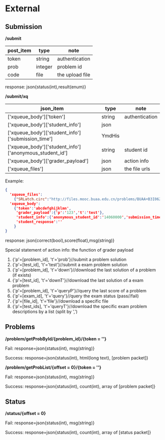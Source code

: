# External

## Submission

**/submit**

| post_item | type    | note            |
| --------- | ------- | --------------- |
| token     | string  | authentication  |
| prob      | integer | problem id      |
| code      | file    | the upload file |

response: json{status(int),result(enum)}

**/submit/xq**

| json_item                                | type   | note           |
| ---------------------------------------- | ------ | -------------- |
| \['xqueue_body'\]\['token'\]             | string | authentication |
| \['xqueue_body'\]\['student_info'\]      | json   |                |
| \['xqueue_body'\]\['student_info'\]['submission_time'] | YmdHis |                |
| \['xqueue_body'\]\['student_info'\]['anonymous_student_id'] | string | student id     |
| \['xqueue_body'\]\['grader_payload'\]    | json   | action info    |
| ['xqueue_files']                         | json   | the file urls  |

Example:

```json
{
  'xqueue_files':
  	{"SRLatch.circ":"http://files.mooc.buaa.edu.cn/problems/BUAA+B3I062410+2016_T1/co-queue/3f82686a36994a6e90106482cd14a951/SRLatch.circ"},
  'xqueue_body':
  	{'token':'abcdefghijklmn',
     'grader_payload':{'p':'123','t':'test'},
     'student_info':{'anonymous_student_id':'14060000','submission_time':'20160808080808'},
     'student_response':''
    }
}
```
response: json{correct(bool),score(float),msg(string)}

Special statement of action info:	the function of grader payload

1. {'p'=[problem_id], 't'='prob'}//submit a problem solution
2. {'p'=[test_id], 't'='test'}//submit a exam problem solution
3. {'p'=[problem_id], 't'='down'}//download the last solution of a problem (if exists)
4. {'p'=[test_id], 't'='downT'}//download the last solution of a exam problem
5. {'p'=[problem_id], 't'='queryP'}//query the last score of a problem
6. {'p'=[exam_id], 't'='query'}//query the exam status (pass//fail)
7. {'p'=[file_id], 't'='file'}//download a specific file
8. {'p'=[test_ids], 't'='queryT'}//download the specific exam problem descriptions by a list (split by ',')

## Problems

**/problem/getProbById/{problem_id}/{token = ''}**

Fail: response=json{status(int), msg(string)}

Success: response=json{status(int), html(long text), [problem packet]}

**/problem/getProbList/{offset = 0}/{token = ''}**

Fail: response=json{status(int), msg(string)}

Success: response=json{status(int), count(int), array of [problem packet]}

## Status

**/status/{offset = 0}**

Fail: response=json{status(int), msg(string)}

Success: response=json{status(int), count(int), array of [status packet]}

